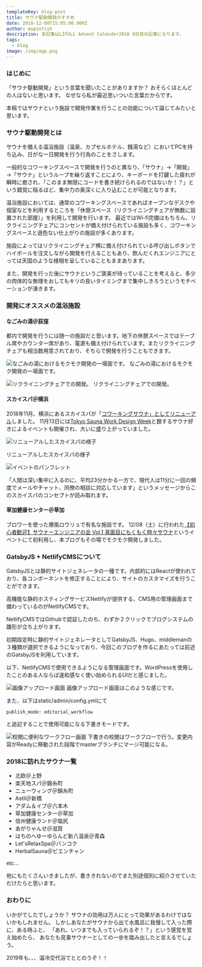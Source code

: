 ```yaml
---
templateKey: blog-post
title: サウナ駆動開発のすすめ
date: 2018-12-08T15:05:00.000Z
author: mopinfish
description: 本記事はLIFULL Advent Calender2018 9日目の記事になります。
tags:
  - blog
image: /img/ogp.png
---
```

### はじめに

「サウナ駆動開発」という言葉を聞いたことがありますか？
おそらくほとんどの人はないと思います。
なぜなら私が最近思いついた言葉だからです。

本稿ではサウナという施設で開発作業を行うことの効能について論じてみたいと思います。

### サウナ駆動開発とは

サウナを備える温浴施設（温泉、カプセルホテル、銭湯など）においてPCを持ち込み、日がな一日開発を行う行為のことをさします。

一般的なコワーキングスペースで開発を行うのと異なり、「サウナ」→「開発」→「サウナ」というループを繰り返すことにより、キーボードを打鍵した疲れが瞬時に癒され、「このまま無限にコードを書き続けられるのではないか！？」という錯覚に陥るほど、集中力の奥深くに入り込むことが可能となります。

温浴施設においては、通常のコワーキングスペースであればオープンなデスクや個室などを利用するところを「休憩スペース（リクライニングチェアが無数に設置された部屋）」を利用して開発を行います。
最近ではWi-fi完備はもちろん、リクライニングチェアにコンセントが備え付けられている施設も多く、コワーキングスペースと遜色ない仕上がりの施設が多くあります。

施設によってはリクライニングチェア横に備え付けられている呼び出しボタンでハイボールを注文しながら開発を行えることもあり、飲んだくれエンジニアにとっては天国のような様相を呈していることもままあります。

また、開発を行った後にサウナというご褒美が待っていることを考えると、多少の肉体的な無理をおしてもキリの良いタイミングまで集中しきろうというモチベーションが湧きます。

### 開発にオススメの温浴施設

#### なごみの湯＠荻窪

都内で開発を行うには随一の施設だと思います。地下の休憩スペースではテーブル席やカウンター席があり、電源も備え付けられています。またリクライニングチェアも相当数用意されており、そちらで開発を行うこともできます。

![なごみの湯におけるモクモク開発の一場面です。](/img/nagomi_1.jpg)
なごみの湯におけるモクモク開発の一場面です。

![リクライニングチェアでの開発。](/img/nagomi_2.jpg)
リクライニングチェアでの開発。

#### スカイスパ＠横浜

2018年11月、横浜にあるスカイスパが「[コワーキングサウナ」としてリニューアル](https://prtimes.jp/main/html/rd/p/000000001.000038402.html)しました。
11月13日には[Tokyo Sauna Work Design Week](https://tokyo-sauna-work-design-week.peatix.com/?lang=ja)と題するサウナ好きによるイベントも開催され、大いに盛り上がっていました。

![リニューアルしたスカイスパの様子](/img/cowork_sauna3.jpg)

リニューアルしたスカイスパの様子

![イベントのパンフレット](/img/cowork_sauna2.jpg)

「人間は深い集中に入るのに、平均23分かかる一方で、現代人は11分に一回の頻度でメールやチャット、同僚の相談に対応しています」というメッセージからこのスカイスパのコンセプトが読み取れます。


#### 草加健康センター＠草加
ブロワーを使った爆風ロウリュで有名な施設です。
12/08（土）に行われた[【初心者歓迎】サウナーエンジニアの会 Vol.1 真面目にもくもく時々サウナ](https://sauna-hackers.connpass.com/event/105656/)というイベントにて初利用し、本ブログもその場でモクモク開発しました。



### GatsbyJS + NetlifyCMSについて

GatsbyJSとは静的サイトジェネレータの一種です。内部的にはReactが使われており、各コンポーネントを修正することにより、サイトのカスタマイズを行うことができます。

高機能な静的ホスティングサービスNetlifyが提供する、CMS用の管理画面まで備わっているのがNetlifyCMSです。

NetlifyCMSではGithubで認証したのち、わずか２クリックでブログシステムの雛形が立ち上がります。

初期設定時に静的サイトジェネレータとしてGatsbyJS、Hugo、middlemanの３種類が選択できるようになっており、今回このブログを作るにあたっては前述のGatsbyJSを利用しています。

以下、NetlifyCMSで使用できるようになる管理画面です。WordPressを使用したことのある人ならば違和感なく使い始められるUIだと感じました。

![画像アップロード画面](/img/gatsby_upload_image.png)
画像アップロード画面はこのような感じです。

また、以下はstatic/admin/config.ymlにて

```
publish_mode: editorial_workflow
```

と追記することで使用可能になる下書きモードです。

![校閲に便利なワークフロー画面](/img/workflow.png)
下書きの校閲はワークフローで行う。変更内容がReadyに移動された段階でmasterブランチにマージ可能になる。

### 2018に訪れたサウナ一覧

* 北欧＠上野
* 楽天地スパ＠錦糸町
* ニューウィング＠錦糸町
* Astil＠新橋
* アダム＆イブ＠六本木
* 草加健康センター＠草加
* 信州健康ランド＠塩尻
* あがりゃんせ＠滋賀
* はちのへゆーゆらんど新八温泉＠青森
* Let'sRelaxSpa＠バンコク
* HerbalSauna＠ビエンチャン

etc...

他にもたくさんいきましたが、書ききれないのでまた別途個別に紹介させていただけたらと思います。

### おわりに

いかがでしたでしょうか？
サウナの効用は万人にとって効果があるわけではないかもしれません。
しかしあなたがサウナから出て水風呂に我慢して入った際に、ある時ふと、
「あれ、いつまでも入っていられるぞ！？」という感覚を覚え始めたら、
あなたも見事サウナーとしての一歩を踏み出したと言えるでしょう。

2019年も、、、温冷交代浴でととのうぞ！！
